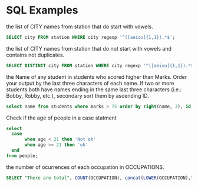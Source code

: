 # SQL Examples


the list of CITY names from station that do start with vowels.

```sql
SELECT city FROM station WHERE city regexp '^([aeiou]{1,1}).*$';
```

the list of CITY names from station that do not start with vowels and contains not duplicates.

```sql
SELECT DISTINCT city FROM station WHERE city regexp '^([aeiou]{1,1}).*$' = 0; 
```

the Name of any student in students who scored higher than  Marks. Order your output by the last three characters of each name. If two or more students both have names ending in the same last three characters (i.e.: Bobby, Robby, etc.), secondary sort them by ascending ID.

```sql
select name from students where marks > 75 order by right(name, 3), id asc
```

Check if the age of people in a case statment
```sql
select 
  case 
       when age < 21 then 'Not ok'  
       when age >= 21 then 'ok' 
  end 
from people;
```
the number of ocurrences of each occupation in OCCUPATIONS. 
```sql
SELECT "There are total", COUNT(OCCUPATION), concat(LOWER(OCCUPATION),"s.") FROM OCCUPATIONS GROUP BY OCCUPATION ORDER BY COUNT(OCCUPATION) ASC, OCCUPATION ASC;
```
